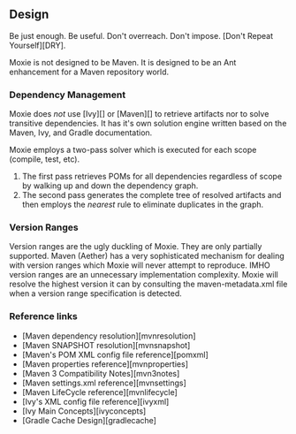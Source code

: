 ## Design

Be just enough.  Be useful.  Don't overreach.  Don't impose.  [Don't Repeat Yourself][DRY].

Moxie is not designed to be Maven.  It is designed to be an Ant enhancement for a Maven repository world.

### Dependency Management

Moxie does *not* use [Ivy][] or [Maven][] to retrieve artifacts nor to solve transitive dependencies.  It has it's own solution engine written based on the Maven, Ivy, and Gradle documentation.

Moxie employs a two-pass solver which is executed for each scope (compile, test, etc).

1. The first pass retrieves POMs for all dependencies regardless of scope by walking up and down the dependency graph.
2. The second pass generates the complete tree of resolved artifacts and then employs the *nearest* rule to eliminate duplicates in the graph.

### Version Ranges

Version ranges are the ugly duckling of Moxie.  They are only partially supported.  Maven (Aether) has a very sophisticated mechanism for dealing with version ranges which Moxie will never attempt to reproduce.  IMHO version ranges are an unnecessary implementation complexity.  Moxie will resolve the highest version it can by consulting the maven-metadata.xml file when a version range specification is detected.

### Reference links

- [Maven dependency resolution][mvnresolution]
- [Maven SNAPSHOT resolution][mvnsnapshot]
- [Maven's POM XML config file reference][pomxml]
- [Maven properties reference][mvnproperties]
- [Maven 3 Compatibility Notes][mvn3notes]
- [Maven settings.xml reference][mvnsettings]
- [Maven LifeCycle reference][mvnlifecycle]
- [Ivy's XML config file reference][ivyxml]
- [Ivy Main Concepts][ivyconcepts]
- [Gradle Cache Design][gradlecache]